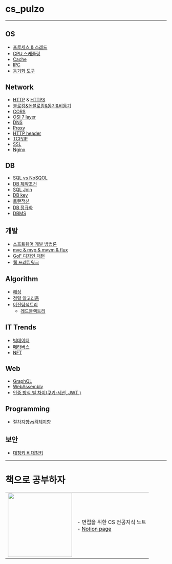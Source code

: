 # cs_pulzo

---

## OS

- [프로세스 & 스레드](운영체제/process_thread.md)
- [CPU 스케줄링](운영체제/CPU%20스케줄링.md)
- [Cache](운영체제/Cache.md)
- [IPC](운영체제/IPC.md)
- [동기화 도구](운영체제/동기화_도구.md)

## Network

- [HTTP](네트워크/HTTP.md) & [HTTPS](네트워크/HTTPS.md)
- [블로킹&논블로킹&동기&비동기](네트워크/블로킹&논블로킹&동기&비동기.md)
- [CORS](네트워크/CORS.md)
- [OSI 7 layer](네트워크/osi7layer.md)
- [DNS](네트워크/DNS/DNS.md)
- [Proxy](네트워크/Proxy.md)
- [HTTP header](네트워크/HTTP_header.md)
- [TCP/IP](네트워크/TCP-IP.md)
- [SSL](네트워크/SSL.md)
- [Nginx](네트워크/Nginx.md)

## DB

- [SQL vs NoSQOL](데이터베이스/SQLvsNoSQL.md)
- [DB 제약조건](데이터베이스/DB%20제약조건.md)
- [SQL Join](데이터베이스/SQL%20Join.md)
- [DB key](데이터베이스/DB%20key.md)
- [트랜잭션](데이터베이스/%ED%8A%B8%EB%9E%9C%EC%9E%AD%EC%85%98.md)
- [DB 정규화](데이터베이스/DB%20정규화.md)
- [DBMS](데이터베이스/DBMS.md)

## 개발

- [소프트웨어 개발 방법론](개발/소프트웨어%20개발%20방법론.md)
- [mvc & mvp & mvvm & flux](개발/mvc&mvp&mvvm&flux.md)
- [GoF 디자인 패턴](개발/GoF%20디자인%20패턴.md)
- [웹 프레임워크](개발/웹%20프레임워크.md)

## Algorithm

- [해싱](알고리즘/해싱.md)
- [정렬 알고리즘](알고리즘/정렬_알고리즘.md)
- [이진탐색트리](알고리즘/이진탐색트리.md)
  - [레드블랙트리](알고리즘/레드블랙트리.md)

## IT Trends

- [빅데이터](최신동향/빅데이터.md)
- [메타버스](최신동향/메타버스.md)
- [NFT](최신동향/NFT.md)

## Web

- [GraphQL](웹/GraphQL.md)
- [WebAssembly](웹/WebAssembly.md)
- [인증 방식 별 차이(쿠키-세션, JWT )](웹/인증_방식_별_차이.md)

## Programming

- [절차지향vs객체지향](프로그래밍/절차%20지향%20vs%20객체%20지향.md)

## 보안

- [대칭키 비대칭키](보안/대칭키_비대칭키.md)

---

# 책으로 공부하자

|||
|-|-|
|<img src="http://image.kyobobook.co.kr/images/book/xlarge/529/x9791165219529.jpg" width="200"></img>|- 면접을 위한 CS 전공지식 노트<br> - [Notion page](https://mintropy.notion.site/CS-9e80f82278484d1293858d0b0a6b9423)|
